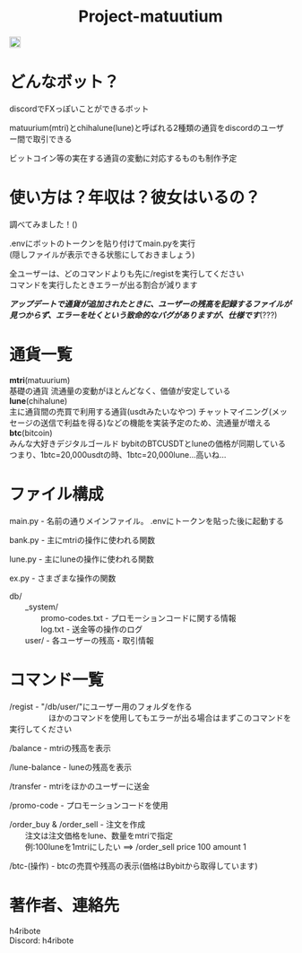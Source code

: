 <div style="text-align:center">
<h1>
Project-matuutium
</h1>
</div>

<img src="https://img.shields.io/badge/Python-3.11.4-blue" height="20" alt="Version-of-Python">

# どんなボット？
discordでFXっぽいことができるボット

matuurium(mtri)とchihalune(lune)と呼ばれる2種類の通貨をdiscordのユーザー間で取引できる

ビットコイン等の実在する通貨の変動に対応するものも制作予定<br>

# 使い方は？年収は？彼女はいるの？
調べてみました！()

.envにボットのトークンを貼り付けてmain.pyを実行<br>
(隠しファイルが表示できる状態にしておきましょう)

全ユーザーは、どのコマンドよりも先に/registを実行してください<br>
コマンドを実行したときエラーが出る割合が減ります

***アップデートで通貨が追加されたときに、ユーザーの残高を記録するファイルが見つからず、エラーを吐くという致命的なバグがありますが、仕様です***(???)

# 通貨一覧
**mtri**(matuurium)<br>
基礎の通貨 流通量の変動がほとんどなく、価値が安定している<br>
**lune**(chihalune)<br>
主に通貨間の売買で利用する通貨(usdtみたいなやつ) チャットマイニング(メッセージの送信で利益を得る)などの機能を実装予定のため、流通量が増える<br>
**btc**(bitcoin)<br>
みんな大好きデジタルゴールド bybitのBTCUSDTとluneの価格が同期している<br>
つまり、1btc=20,000usdtの時、1btc=20,000lune...高いね...<br>

# ファイル構成
main.py - 名前の通りメインファイル。 .envにトークンを貼った後に起動する

bank.py - 主にmtriの操作に使われる関数

lune.py - 主にluneの操作に使われる関数

ex.py - さまざまな操作の関数

db/<br>
　　_system/<br>
　　　　promo-codes.txt - プロモーションコードに関する情報<br>
　　　　log.txt - 送金等の操作のログ<br>
　　user/ - 各ユーザーの残高・取引情報

# コマンド一覧

/regist - "/db/user/"にユーザー用のフォルダを作る<br>
　　　　　ほかのコマンドを使用してもエラーが出る場合はまずこのコマンドを実行してください

/balance - mtriの残高を表示

/lune-balance - luneの残高を表示

/transfer - mtriをほかのユーザーに送金

/promo-code - プロモーションコードを使用

/order_buy & /order_sell - 注文を作成<br>
　　注文は注文価格をlune、数量をmtriで指定<br>
　　例:100luneを1mtriにしたい ==> /order_sell price 100 amount 1

/btc-(操作) - btcの売買や残高の表示(価格はBybitから取得しています)


# 著作者、連絡先<br>
h4ribote<br>
Discord: h4ribote
